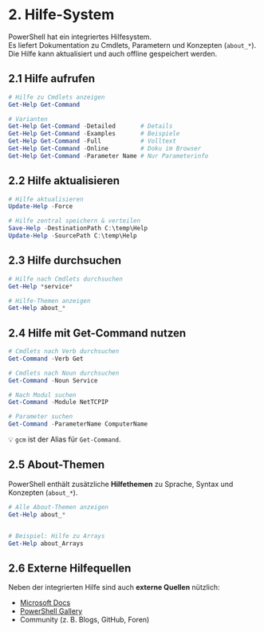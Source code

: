 # 2. Hilfe-System

PowerShell hat ein integriertes Hilfesystem.  
Es liefert Dokumentation zu Cmdlets, Parametern und Konzepten (`about_*`).  
Die Hilfe kann aktualisiert und auch offline gespeichert werden.  

## 2.1 Hilfe aufrufen

```powershell
# Hilfe zu Cmdlets anzeigen
Get-Help Get-Command

# Varianten
Get-Help Get-Command -Detailed       # Details
Get-Help Get-Command -Examples       # Beispiele
Get-Help Get-Command -Full           # Volltext
Get-Help Get-Command -Online         # Doku im Browser
Get-Help Get-Command -Parameter Name # Nur Parameterinfo
```

## 2.2 Hilfe aktualisieren

```powershell
# Hilfe aktualisieren
Update-Help -Force

# Hilfe zentral speichern & verteilen
Save-Help -DestinationPath C:\temp\Help
Update-Help -SourcePath C:\temp\Help
```

## 2.3 Hilfe durchsuchen

```powershell
# Hilfe nach Cmdlets durchsuchen
Get-Help *service*

# Hilfe-Themen anzeigen
Get-Help about_*
```

## 2.4 Hilfe mit Get-Command nutzen

```powershell
# Cmdlets nach Verb durchsuchen
Get-Command -Verb Get

# Cmdlets nach Noun durchsuchen
Get-Command -Noun Service

# Nach Modul suchen
Get-Command -Module NetTCPIP

# Parameter suchen
Get-Command -ParameterName ComputerName
```

💡 `gcm` ist der Alias für `Get-Command`.

## 2.5 About-Themen

PowerShell enthält zusätzliche **Hilfethemen** zu Sprache, Syntax und Konzepten (`about_*`).

```powershell
# Alle About-Themen anzeigen
Get-Help about_*


# Beispiel: Hilfe zu Arrays
Get-Help about_Arrays
```

## 2.6 Externe Hilfequellen

Neben der integrierten Hilfe sind auch **externe Quellen** nützlich:

- [Microsoft Docs](https://learn.microsoft.com/powershell/)
- [PowerShell Gallery](https://www.powershellgallery.com)
- Community (z. B. Blogs, GitHub, Foren)
